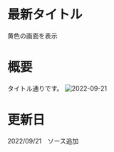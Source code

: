 # 最新タイトル
黄色の画面を表示

# 概要
タイトル通りです。
![2022-09-21](https://user-images.githubusercontent.com/71620950/191532513-ca705e89-a6c4-46b3-b2e8-99202c18893b.png)

# 更新日
2022/09/21　ソース追加
